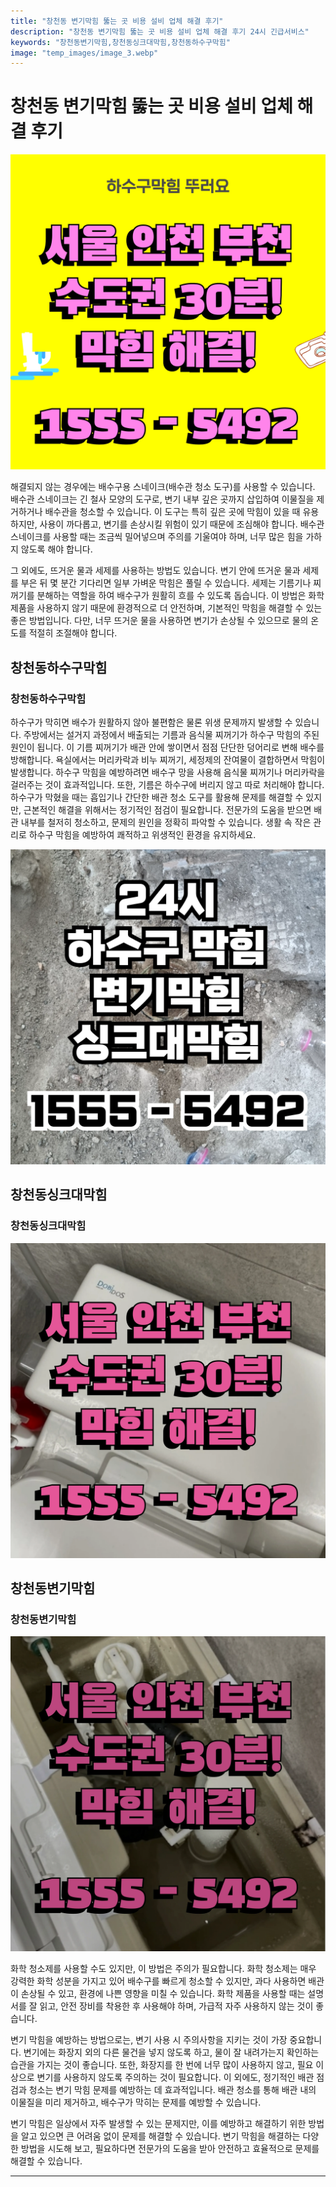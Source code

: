 ```yaml
---
title: "창천동 변기막힘 뚫는 곳 비용 설비 업체 해결 후기"
description: "창천동 변기막힘 뚫는 곳 비용 설비 업체 해결 후기 24시 긴급서비스"
keywords: "창천동변기막힘,창천동싱크대막힘,창천동하수구막힘"
image: "temp_images/image_3.webp"
---
```


# 창천동 변기막힘 뚫는 곳 비용 설비 업체 해결 후기

![창천동하수구막힘](temp_images/image_1.webp) 

해결되지 않는 경우에는 배수구용 스네이크(배수관 청소 도구)를 사용할 수 있습니다. 배수관 스네이크는 긴 철사 모양의 도구로, 변기 내부 깊은 곳까지 삽입하여 이물질을 제거하거나 배수관을 청소할 수 있습니다. 이 도구는 특히 깊은 곳에 막힘이 있을 때 유용하지만, 사용이 까다롭고, 변기를 손상시킬 위험이 있기 때문에 조심해야 합니다. 배수관 스네이크를 사용할 때는 조금씩 밀어넣으며 주의를 기울여야 하며, 너무 많은 힘을 가하지 않도록 해야 합니다.

그 외에도, 뜨거운 물과 세제를 사용하는 방법도 있습니다. 변기 안에 뜨거운 물과 세제를 부은 뒤 몇 분간 기다리면 일부 가벼운 막힘은 풀릴 수 있습니다. 세제는 기름기나 찌꺼기를 분해하는 역할을 하여 배수구가 원활히 흐를 수 있도록 돕습니다. 이 방법은 화학제품을 사용하지 않기 때문에 환경적으로 더 안전하며, 기본적인 막힘을 해결할 수 있는 좋은 방법입니다. 다만, 너무 뜨거운 물을 사용하면 변기가 손상될 수 있으므로 물의 온도를 적절히 조절해야 합니다.


## 창천동하수구막힘

### 창천동하수구막힘

하수구가 막히면 배수가 원활하지 않아 불편함은 물론 위생 문제까지 발생할 수 있습니다. 주방에서는 설거지 과정에서 배출되는 기름과 음식물 찌꺼기가 하수구 막힘의 주된 원인이 됩니다. 이 기름 찌꺼기가 배관 안에 쌓이면서 점점 단단한 덩어리로 변해 배수를 방해합니다. 욕실에서는 머리카락과 비누 찌꺼기, 세정제의 잔여물이 결합하면서 막힘이 발생합니다. 하수구 막힘을 예방하려면 배수구 망을 사용해 음식물 찌꺼기나 머리카락을 걸러주는 것이 효과적입니다. 또한, 기름은 하수구에 버리지 않고 따로 처리해야 합니다. 하수구가 막혔을 때는 흡입기나 간단한 배관 청소 도구를 활용해 문제를 해결할 수 있지만, 근본적인 해결을 위해서는 정기적인 점검이 필요합니다. 전문가의 도움을 받으면 배관 내부를 철저히 청소하고, 문제의 원인을 정확히 파악할 수 있습니다. 생활 속 작은 관리로 하수구 막힘을 예방하여 쾌적하고 위생적인 환경을 유지하세요.

![창천동하수구막힘](temp_images/image_8.webp) 



## 창천동싱크대막힘

### 창천동싱크대막힘

![창천동싱크대막힘](temp_images/image_2.webp) 



## 창천동변기막힘

### 창천동변기막힘

![창천동변기막힘](temp_images/image_4.webp) 

  화학 청소제를 사용할 수도 있지만, 이 방법은 주의가 필요합니다. 화학 청소제는 매우 강력한 화학 성분을 가지고 있어 배수구를 빠르게 청소할 수 있지만, 과다 사용하면 배관이 손상될 수 있고, 환경에 나쁜 영향을 미칠 수 있습니다. 화학 제품을 사용할 때는 설명서를 잘 읽고, 안전 장비를 착용한 후 사용해야 하며, 가급적 자주 사용하지 않는 것이 좋습니다.

변기 막힘을 예방하는 방법으로는, 변기 사용 시 주의사항을 지키는 것이 가장 중요합니다. 변기에는 화장지 외의 다른 물건을 넣지 않도록 하고, 물이 잘 내려가는지 확인하는 습관을 가지는 것이 좋습니다. 또한, 화장지를 한 번에 너무 많이 사용하지 않고, 필요 이상으로 변기를 사용하지 않도록 주의하는 것이 필요합니다. 이 외에도, 정기적인 배관 점검과 청소는 변기 막힘 문제를 예방하는 데 효과적입니다. 배관 청소를 통해 배관 내의 이물질을 미리 제거하고, 배수구가 막히는 문제를 예방할 수 있습니다.

변기 막힘은 일상에서 자주 발생할 수 있는 문제지만, 이를 예방하고 해결하기 위한 방법을 알고 있으면 큰 어려움 없이 문제를 해결할 수 있습니다. 변기 막힘을 해결하는 다양한 방법을 시도해 보고, 필요하다면 전문가의 도움을 받아 안전하고 효율적으로 문제를 해결할 수 있습니다.

---

